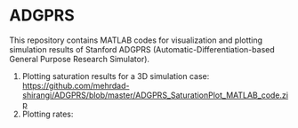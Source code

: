 # ADGPRS
This repository contains MATLAB codes for visualization and plotting simulation results of Stanford ADGPRS (Automatic-Differentiation-based General Purpose Research Simulator).
1) Plotting saturation results for a 3D simulation case: 
  https://github.com/mehrdad-shirangi/ADGPRS/blob/master/ADGPRS_SaturationPlot_MATLAB_code.zip
2) Plotting rates:
